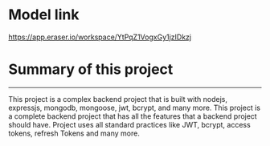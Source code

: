 # Model link
https://app.eraser.io/workspace/YtPqZ1VogxGy1jzIDkzj

# Summary of this project
----------------------------
This project is a complex backend project that is built with nodejs, expressjs, mongodb, mongoose, jwt, bcrypt, and many more. This project is a complete backend project that has all the features that a backend project should have.
Project uses all standard practices like JWT, bcrypt, access tokens, refresh Tokens and many more.
